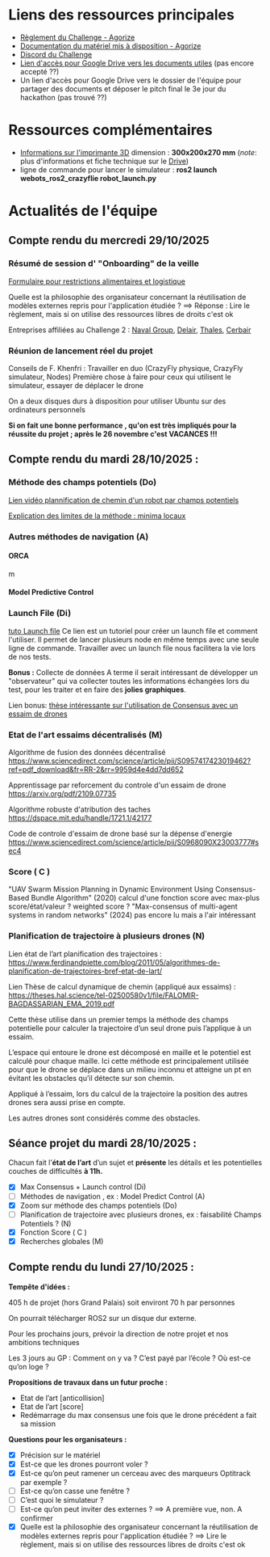 # Liens des ressources principales

 - [Règlement du Challenge - Agorize](https://www.agorize.com/fr/challenges/drone-defense-hackathon/agreements?lang=fr)
 - [Documentation du matériel mis à disposition - Agorize](https://www.agorize.com/fr/challenges/drone-defense-hackathon/pages/materiel?lang=fr)
 - [Discord du Challenge](https://discord.gg/Qwb9c3cZ)
-  [ Lien d'accès pour Google Drive vers les documents utiles](https://cas5-0-urlprotect.trendmicro.com/wis/clicktime/v1/query?url=https://drive.google.com/drive/folders/1W_Wg2FVmQdwj2N79XSCobN0JTkpTJQo7?usp=drive_link&umid=1f2e17b0-60fb-439a-a2c8-c74d0f593a5c&rct=1761678757&auth=30c0fd8b430f5bbfd67a3bd83277817e276e0b55-e367aca922b926490718f84849ca771e0c325020) (pas encore accepté ??)
-   Un lien d'accès pour Google Drive vers le dossier de l'équipe pour partager des documents et  déposer le pitch final le 3e jour du hackathon (pas trouvé ??)

# Ressources complémentaires

- [Informations sur l'imprimante 3D](https://www.cosmyx3d.com/imprimante-3d-nova) dimension : **300x200x270 mm**  (*note*: plus d'informations et fiche technique sur le [Drive](https://drive.google.com/drive/folders/12A98-17QO9h9z6vLt7dqGft_knDHMLwn))
- ligne de commande pour lancer le simulateur : **ros2 launch webots_ros2_crazyflie robot_launch.py**

# Actualités de l'équipe
## Compte rendu du mercredi 29/10/2025

### Résumé de session d' "Onboarding" de la veille
[Formulaire pour restrictions alimentaires et logistique](https://cas5-0-urlprotect.trendmicro.com/wis/clicktime/v1/query?url=https://docs.google.com/forms/d/e/1FAIpQLSd2zwAvCWwnV72xIpKt66rNMgGJJnAYXtg2zbn6CrX4VLlAxA/viewform?usp=sharing&ouid=106816409187166232513&umid=1f2e17b0-60fb-439a-a2c8-c74d0f593a5c&rct=1761678757&auth=30c0fd8b430f5bbfd67a3bd83277817e276e0b55-37fa0f3144ecc5d58fdbd04a89eda0a3b845b4b4)

Quelle est la philosophie des organisateur concernant la réutilisation de modèles externes repris pour l'application étudiée ? ==> Réponse : Lire le règlement, mais si on utilise des ressources libres de droits c'est ok

Entreprises affiliées au Challenge 2 : [Naval Group](https://www.naval-group.com/en/drones), [Delair](https://delair.aero/), [Thales](https://www.thalesgroup.com/fr/catalogue-de-solutions/defense/les-drones-au-coeur-du-combat), [Cerbair](https://www.cerbair.com/)

### Réunion de lancement réel du projet
Conseils de F. Khenfri :
Travailler en duo (CrazyFly physique, CrazyFly simulateur, Nodes)
Première chose à faire pour ceux qui utilisent le simulateur, essayer de déplacer le drone

On a deux disques durs à disposition pour utiliser Ubuntu sur des ordinateurs personnels

**Si on fait une bonne performance , qu'on est très impliqués pour la réussite du projet ; après le 26 novembre c'est VACANCES !!!**



## Compte rendu du mardi 28/10/2025 :

### Méthode des champs potentiels (Do)
[Lien vidéo plannification de chemin d'un robot par champs potentiels](https://youtu.be/FT5DQ-SGYL4?t=1675)

[Explication des limites de la méthode : minima locaux](https://medium.com/@rymshasiddiqui/path-planning-using-potential-field-algorithm-a30ad12bdb08)

### Autres méthodes de navigation (A)
#### ORCA
m
#### Model Predictive Control


### Launch File (Di)
[tuto Launch file](https://docs.ros.org/en/foxy/Tutorials/Intermediate/Launch/Creating-Launch-Files.html)
Ce lien est un tutoriel pour créer un launch file et comment l'utiliser. Il permet de lancer plusieurs node en même temps avec une seule ligne de commande.
Travailler avec un launch file nous facilitera la vie lors de nos tests.

**Bonus :** Collecte de données
A terme il serait intéressant de développer un "observateur" qui va collecter toutes les informations échangées lors du test, pour les traiter et en faire des **jolies graphiques**.

Lien bonus: [thèse intéressante sur l'utilisation de Consensus avec un essaim de drones](https://theses.hal.science/tel-02529658/document)

### Etat de l'art essaims décentralisés (M)
Algorithme de fusion des données décentralisé
https://www.sciencedirect.com/science/article/pii/S0957417423019462?ref=pdf_download&fr=RR-2&rr=9959d4e4dd7dd652

Apprentissage par reforcement du controle d'un essaim de drone
https://arxiv.org/pdf/2109.07735

Algorithme robuste d'atribution des taches
https://dspace.mit.edu/handle/1721.1/42177

Code de controle d'essaim de drone basé sur la dépense d'energie 
https://www.sciencedirect.com/science/article/pii/S0968090X23003777#sec4

### Score ( C )
"UAV Swarm Mission Planning in Dynamic Environment Using Consensus-Based Bundle Algorithm" (2020) calcul d'une fonction score avec max-plus
   score/état/valeur ? weighted score ?
   "Max-consensus of multi-agent systems in random networks" (2024) pas encore lu mais a l'air intéressant

### Planification de trajectoire à plusieurs drones (N)

Lien état de l’art planification des trajectoires : https://www.ferdinandpiette.com/blog/2011/05/algorithmes-de-planification-de-trajectoires-bref-etat-de-lart/

Lien Thèse de calcul dynamique de chemin (appliqué aux essaims) : https://theses.hal.science/tel-02500580v1/file/FALOMIR-BAGDASSARIAN_EMA_2019.pdf

Cette thèse utilise dans un premier temps la méthode des champs potentielle pour calculer la trajectoire d’un seul drone puis l’applique à un essaim. 

L’espace qui entoure le drone est décomposé en maille et le potentiel est calculé pour chaque maille. Ici cette méthode est principalement utilisée pour que le drone se déplace dans un milieu inconnu et atteigne un pt en évitant les obstacles qu’il détecte sur son chemin. 

Appliqué à l’essaim, lors du calcul de la trajectoire la position des autres drones sera aussi prise en compte. 

Les autres drones sont considérés comme des obstacles. 


## Séance projet du mardi 28/10/2025 :

Chacun fait l’**état de l’art** d’un sujet et **présente** les détails et les potentielles couches de difficultés **à 11h.**

 - [x] Max Consensus + Launch control (Di)
 - [ ] Méthodes de navigation , ex : Model Predict Control (A)
 - [x] Zoom sur méthode des champs potentiels (Do)
 - [ ] Planification de trajectoire avec plusieurs drones,  ex : faisabilité Champs Potentiels ? (N)
 - [x] Fonction Score ( C )
 - [x] Recherches globales (M)

## Compte rendu du lundi 27/10/2025 :
**Tempête d'idées :**

405 h de projet (hors Grand Palais) soit environt 70 h par personnes

On pourrait télécharger ROS2 sur un disque dur externe.

Pour les prochains jours, prévoir la direction de notre projet et nos ambitions techniques

Les 3 jours au GP : Comment on y va ? C’est payé par l’école ? Où est-ce qu’on loge ?

**Propositions de travaux dans un futur proche :**

 - Etat de l’art [anticollision]
 - Etat de l’art [score]
 - Redémarrage du max consensus une fois que le drone précédent a fait
   sa mission

**Questions pour les organisateurs :**

 - [x] Précision sur le matériel
 - [x] Est-ce que les drones pourront voler ?
 - [x] Est-ce qu’on peut ramener un cerceau avec des marqueurs Optitrack par exemple ?
 - [ ] Est-ce qu’on casse une fenêtre ?
 - [ ] C’est quoi le simulateur ?
 - [ ] Est-ce qu’on peut inviter des externes ? ==> A première vue, non.
       A confirmer
 - [x] Quelle est la philosophie des organisateur concernant la
       réutilisation de modèles externes repris pour l'application
       étudiée ? ==> Lire le règlement, mais si on utilise des
       ressources libres de droits c'est ok

<!--stackedit_data:
eyJoaXN0b3J5IjpbLTY0NzczNjM4NiwtMTI5MzcyNzg5OSw5OD
gwNzgxMDUsLTE2Nzk0MjM1OTEsMzE1MjQyMzk1LDIwNjMwMDI3
ODQsLTE5MTc4OTM1ODMsLTEzNDg4ODgyNTcsMjEyODc5MDg3OC
w0MDM2NjMxMCwtMTUyMjg1NDA5OCwtMTc5NDY3Mzc4OCwtOTM2
MTE4NjIzLDEyOTg5NDEwODksLTEzNTIzNTQ1MF19
-->
